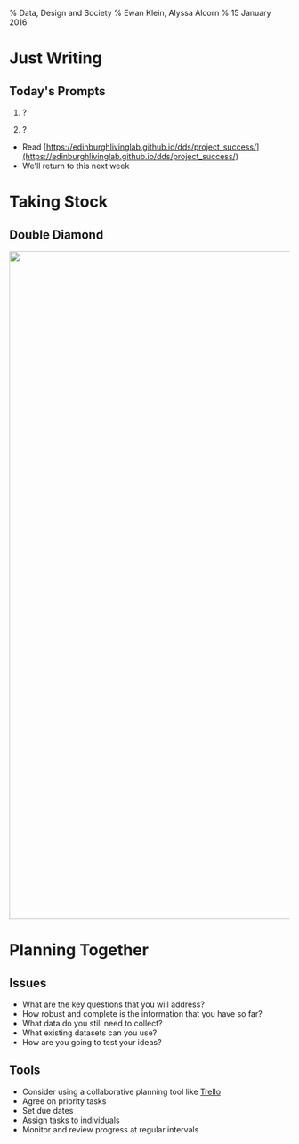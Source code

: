 % Data, Design and Society
% Ewan Klein, Alyssa Alcorn
% 15 January 2016

# Just Writing

## Today's Prompts

1. ?

2. ?

* Read [https://edinburghlivinglab.github.io/dds/project_success/](https://edinburghlivinglab.github.io/dds/project_success/)
* We'll return to this next week

# Taking Stock

## Double Diamond

<img src="https://edinburghlivinglab.github.io/dds/images/doublediamond.png" style="width: 1200px;"/>

# Planning Together

## Issues

* What are the key questions that you will address?
* How robust and complete is the information that you have so far?
* What data do you still need to collect?
* What existing datasets can you use?
* How are you going to test your ideas?

## Tools

* Consider using a collaborative planning tool like [Trello](https://trello.com/)
* Agree on priority tasks
* Set due dates
* Assign tasks to individuals
* Monitor and review progress at regular intervals



